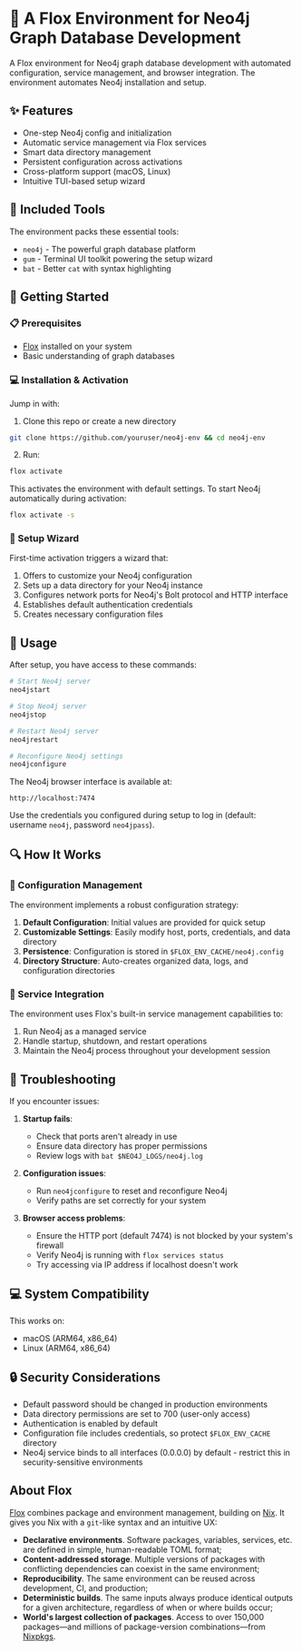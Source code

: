 # 🔄 A Flox Environment for Neo4j Graph Database Development

A Flox environment for Neo4j graph database development with automated configuration, service management, and browser integration. The environment automates Neo4j installation and setup.

## ✨ Features

- One-step Neo4j config and initialization
- Automatic service management via Flox services
- Smart data directory management
- Persistent configuration across activations
- Cross-platform support (macOS, Linux)
- Intuitive TUI-based setup wizard

## 🧰 Included Tools

The environment packs these essential tools:

- `neo4j` - The powerful graph database platform
- `gum` - Terminal UI toolkit powering the setup wizard
- `bat` - Better `cat` with syntax highlighting

## 🏁 Getting Started

### 📋 Prerequisites

- [Flox](https://flox.dev/get) installed on your system
- Basic understanding of graph databases

### 💻 Installation & Activation

Jump in with:

1. Clone this repo or create a new directory

```sh
git clone https://github.com/youruser/neo4j-env && cd neo4j-env
```

2. Run:

```sh
flox activate
```

This activates the environment with default settings. To start Neo4j automatically during activation:

```sh
flox activate -s
```

### 🧙 Setup Wizard

First-time activation triggers a wizard that:

1. Offers to customize your Neo4j configuration
2. Sets up a data directory for your Neo4j instance
3. Configures network ports for Neo4j's Bolt protocol and HTTP interface
4. Establishes default authentication credentials
5. Creates necessary configuration files

## 📝 Usage

After setup, you have access to these commands:

```bash
# Start Neo4j server
neo4jstart

# Stop Neo4j server
neo4jstop

# Restart Neo4j server
neo4jrestart

# Reconfigure Neo4j settings
neo4jconfigure
```

The Neo4j browser interface is available at:
```
http://localhost:7474
```

Use the credentials you configured during setup to log in (default: username `neo4j`, password `neo4jpass`).

## 🔍 How It Works

### 🔄 Configuration Management

The environment implements a robust configuration strategy:

1. **Default Configuration**: Initial values are provided for quick setup
2. **Customizable Settings**: Easily modify host, ports, credentials, and data directory
3. **Persistence**: Configuration is stored in `$FLOX_ENV_CACHE/neo4j.config`
4. **Directory Structure**: Auto-creates organized data, logs, and configuration directories

### 🚀 Service Integration

The environment uses Flox's built-in service management capabilities to:

1. Run Neo4j as a managed service
2. Handle startup, shutdown, and restart operations
3. Maintain the Neo4j process throughout your development session

## 🔧 Troubleshooting

If you encounter issues:

1. **Startup fails**: 
   - Check that ports aren't already in use
   - Ensure data directory has proper permissions
   - Review logs with `bat $NEO4J_LOGS/neo4j.log`
   
2. **Configuration issues**:
   - Run `neo4jconfigure` to reset and reconfigure Neo4j
   - Verify paths are set correctly for your system

3. **Browser access problems**: 
   - Ensure the HTTP port (default 7474) is not blocked by your system's firewall
   - Verify Neo4j is running with `flox services status`
   - Try accessing via IP address if localhost doesn't work

## 💻 System Compatibility

This works on:
- macOS (ARM64, x86_64)
- Linux (ARM64, x86_64)

## 🔒 Security Considerations

- Default password should be changed in production environments
- Data directory permissions are set to 700 (user-only access)
- Authentication is enabled by default
- Configuration file includes credentials, so protect `$FLOX_ENV_CACHE` directory
- Neo4j service binds to all interfaces (0.0.0.0) by default - restrict this in security-sensitive environments

## About Flox

[Flox](https://flox.dev/docs) combines package and environment management, building on [Nix](https://github.com/NixOS/nix). It gives you Nix with a `git`-like syntax and an intuitive UX:

- **Declarative environments**. Software packages, variables, services, etc. are defined in simple, human-readable TOML format;
- **Content-addressed storage**. Multiple versions of packages with conflicting dependencies can coexist in the same environment;
- **Reproducibility**. The same environment can be reused across development, CI, and production;
- **Deterministic builds**. The same inputs always produce identical outputs for a given architecture, regardless of when or where builds occur;
- **World's largest collection of packages**. Access to over 150,000 packages—and millions of package-version combinations—from [Nixpkgs](https://github.com/NixOS/nixpkgs).
